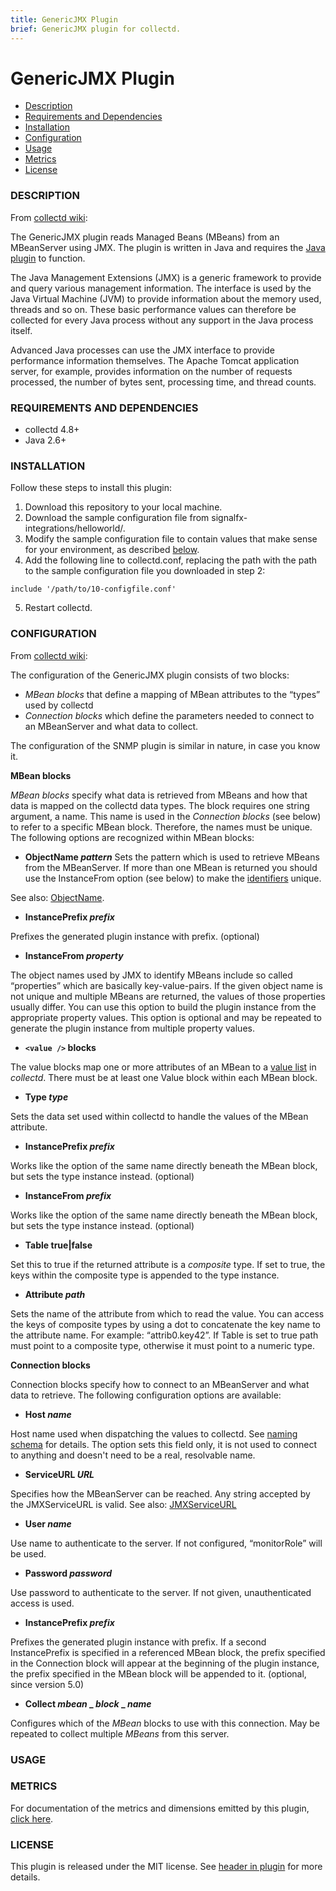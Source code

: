 ```yaml
---
title: GenericJMX Plugin
brief: GenericJMX plugin for collectd.
---
```



# GenericJMX Plugin

- [Description](#description)
- [Requirements and Dependencies](#requirements-and-dependencies)
- [Installation](#installation)
- [Configuration](#configuration)
- [Usage](#usage)
- [Metrics](#metrics)
- [License](#license)

### DESCRIPTION

From [collectd wiki](https://collectd.org/wiki/index.php/Plugin:GenericJMX):

The GenericJMX plugin reads Managed Beans (MBeans) from an MBeanServer using JMX. The plugin is written in Java and requires the [Java plugin](https://github.com/signalfx/Integrations/tree/master/collectd-java) to function.

The Java Management Extensions (JMX) is a generic framework to provide and query various management information. The interface is used by the Java Virtual Machine (JVM) to provide information about the memory used, threads and so on. These basic performance values can therefore be collected for every Java process without any support in the Java process itself.

Advanced Java processes can use the JMX interface to provide performance information themselves. The Apache Tomcat application server, for example, provides information on the number of requests processed, the number of bytes sent, processing time, and thread counts.

### REQUIREMENTS AND DEPENDENCIES

- collectd 4.8+
- Java 2.6+

### INSTALLATION

Follow these steps to install this plugin:

1. Download this repository to your local machine.
2. Download the sample configuration file from signalfx-integrations/helloworld/.
3. Modify the sample configuration file to contain values that make sense for your environment, as described [below](#configuration).
4. Add the following line to collectd.conf, replacing the path with the path to the sample configuration file you downloaded in step 2:

  ```
  include '/path/to/10-configfile.conf'
  ```
5. Restart collectd.

### CONFIGURATION

From [collectd wiki](https://collectd.org/wiki/index.php/Plugin:GenericJMX):

The configuration of the GenericJMX plugin consists of two blocks:
* _MBean blocks_ that define a mapping of MBean attributes to the “types” used by collectd
* _Connection blocks_ which define the parameters needed to connect to an MBeanServer and what data to collect.

The configuration of the SNMP plugin is similar in nature, in case you know it.

**MBean blocks**

_MBean blocks_ specify what data is retrieved from MBeans and how that data is mapped on the collectd data types. The block requires one string argument, a name. This name is used in the _Connection blocks_ (see below) to refer to a specific MBean block. Therefore, the names must be unique.
The following options are recognized within MBean blocks:

* **ObjectName _pattern_**
 Sets the pattern which is used to retrieve MBeans from the MBeanServer. If more than one MBean is returned you should use the InstanceFrom option (see below) to make the [identifiers](https://collectd.org/wiki/index.php/Identifier) unique.

 See also: [ObjectName](http://java.sun.com/javase/6/docs/api/javax/management/ObjectName.html).
* **InstancePrefix _prefix_**

 Prefixes the generated plugin instance with prefix. (optional)
* **InstanceFrom _property_**

 The object names used by JMX to identify MBeans include so called “properties” which are basically key-value-pairs. If the given object name is not unique and multiple MBeans are returned, the values of those properties usually differ. You can use this option to build the plugin instance from the appropriate property values. This option is optional and may be repeated to generate the plugin instance from multiple property values.
* **`<value />` blocks**

 The value blocks map one or more attributes of an MBean to a [value list](https://collectd.org/wiki/index.php/Value_list) in _collectd_. There must be at least one Value block within each MBean block.

* **Type _type_**

 Sets the data set used within collectd to handle the values of the MBean attribute.
* **InstancePrefix _prefix_**

 Works like the option of the same name directly beneath the MBean block, but sets the type instance instead. (optional)
* **InstanceFrom _prefix_**

 Works like the option of the same name directly beneath the MBean block, but sets the type instance instead. (optional)
* **Table true|false**

 Set this to true if the returned attribute is a _composite_ type. If set to true, the keys within the composite type is appended to the type instance.
* **Attribute _path_**

 Sets the name of the attribute from which to read the value. You can access the keys of composite types by using a dot to concatenate the key name to the attribute name. For example: “attrib0.key42”. If Table is set to true path must point to a composite type, otherwise it must point to a numeric type.

**Connection blocks**

 Connection blocks specify how to connect to an MBeanServer and what data to retrieve. The following configuration options are available:
* **Host _name_**

 Host name used when dispatching the values to collectd. See [naming schema](https://collectd.org/wiki/index.php/Naming_schema) for details. The option sets this field only, it is not used to connect to anything and doesn't need to be a real, resolvable name.
* **ServiceURL _URL_**

 Specifies how the MBeanServer can be reached. Any string accepted by the JMXServiceURL is valid.
 See also: [JMXServiceURL](http://java.sun.com/javase/6/docs/api/javax/management/remote/JMXServiceURL.html)
* **User _name_**

 Use name to authenticate to the server. If not configured, “monitorRole” will be used.
* **Password _password_**

 Use password to authenticate to the server. If not given, unauthenticated access is used.
* **InstancePrefix _prefix_**

 Prefixes the generated plugin instance with prefix. If a second InstancePrefix is specified in a referenced MBean block, the prefix specified in the Connection block will appear at the beginning of the plugin instance, the prefix specified in the MBean block will be appended to it. (optional, since version 5.0)
* **Collect _mbean_ _ _block_ _ _name_**

 Configures which of the _MBean_ blocks to use with this connection. May be repeated to collect multiple _MBeans_ from this server.

### USAGE



### METRICS

For documentation of the metrics and dimensions emitted by this plugin, [click here](././docs).

### LICENSE

This plugin is released under the MIT license. See [header in plugin](https://github.com/collectd/collectd/blob/master/bindings/java/org/collectd/java/GenericJMX.java) for more details.
